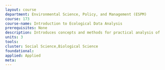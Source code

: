 ```yaml
---
layout: course 
department: Environmental Science, Policy, and Management (ESPM)
course: 173
course-name: Introduction to Ecological Data Analysis
prerequisites: None
description: Introduces concepts and methods for practical analysis of data from ecology and related disciplines. Topics include data summaries, distributions, and probability; comparison of data groups using t-tests and analysis of variance; comparison of multi-factor groups using analysis of variance; evaluation of continuous relationships between variables using regression and correlation; and a glimpse at more advanced topics. In computer laboratories, students put concepts into practice and interpret results.
units: 3
tools: 
cluster: Social Science,Biological Science
foundational: 
applied: Applied
meta: 
---
```

